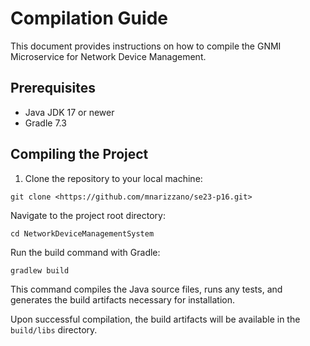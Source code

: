 # Compilation Guide

This document provides instructions on how to compile the GNMI Microservice for Network Device Management.

## Prerequisites

- Java JDK 17 or newer
- Gradle 7.3

## Compiling the Project

1. Clone the repository to your local machine:

`git clone <https://github.com/mnarizzano/se23-p16.git>`

Navigate to the project root directory:

`cd NetworkDeviceManagementSystem`

Run the build command with Gradle:

`gradlew build`

This command compiles the Java source files, runs any tests, and generates the build artifacts necessary for installation.

Upon successful compilation, the build artifacts will be available in the `build/libs` directory.
